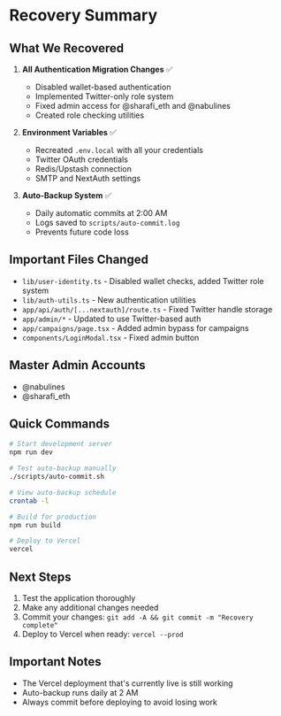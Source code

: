# Recovery Summary

## What We Recovered

1. **All Authentication Migration Changes** ✅
   - Disabled wallet-based authentication
   - Implemented Twitter-only role system
   - Fixed admin access for @sharafi_eth and @nabulines
   - Created role checking utilities

2. **Environment Variables** ✅
   - Recreated `.env.local` with all your credentials
   - Twitter OAuth credentials
   - Redis/Upstash connection
   - SMTP and NextAuth settings

3. **Auto-Backup System** ✅
   - Daily automatic commits at 2:00 AM
   - Logs saved to `scripts/auto-commit.log`
   - Prevents future code loss

## Important Files Changed

- `lib/user-identity.ts` - Disabled wallet checks, added Twitter role system
- `lib/auth-utils.ts` - New authentication utilities
- `app/api/auth/[...nextauth]/route.ts` - Fixed Twitter handle storage
- `app/admin/*` - Updated to use Twitter-based auth
- `app/campaigns/page.tsx` - Added admin bypass for campaigns
- `components/LoginModal.tsx` - Fixed admin button

## Master Admin Accounts
- @nabulines
- @sharafi_eth

## Quick Commands

```bash
# Start development server
npm run dev

# Test auto-backup manually
./scripts/auto-commit.sh

# View auto-backup schedule
crontab -l

# Build for production
npm run build

# Deploy to Vercel
vercel
```

## Next Steps

1. Test the application thoroughly
2. Make any additional changes needed
3. Commit your changes: `git add -A && git commit -m "Recovery complete"`
4. Deploy to Vercel when ready: `vercel --prod`

## Important Notes

- The Vercel deployment that's currently live is still working
- Auto-backup runs daily at 2 AM
- Always commit before deploying to avoid losing work 